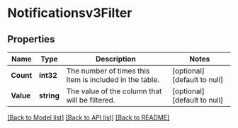 # Notificationsv3Filter

## Properties
Name | Type | Description | Notes
------------ | ------------- | ------------- | -------------
**Count** | **int32** | The number of times this item is included in the table. | [optional] [default to null]
**Value** | **string** | The value of the column that will be filtered. | [optional] [default to null]

[[Back to Model list]](../README.md#documentation-for-models) [[Back to API list]](../README.md#documentation-for-api-endpoints) [[Back to README]](../README.md)

